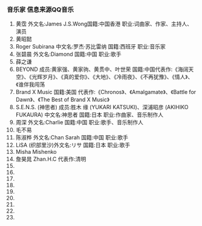 ### 音乐家 信息来源QQ音乐
1. 黄霑 外文名:James J.S.Wong国籍:中国香港 职业:词曲家、作家、主持人、演员
1. 黄昭懿
1. Roger Subirana 中文名:罗杰·苏比雷纳 国籍:西班牙 职业:音乐家
1. 张碧晨 外文名:Diamond 国籍:中国 职业:歌手
1. 薛之谦
1. BEYOND 成员:黄家强、黄家驹、黄贯中、叶世荣 国籍:中国代表作:《海阔天空》、《光辉岁月》、《真的爱你》、《大地》、《冷雨夜》、《不再犹豫》、《情人》、《谁伴我闯荡
1. Brand X Music 国籍:美国 代表作:《Chronos》、《Amalgamate》、《Battle for Dawn》、《The Best of Brand X Music》
1. S.E.N.S. (神思者) 成员:胜木 缘 (YUKARI KATSUKI)、深浦昭彦 (AKIHIKO FUKAURA) 中文名:神思者 国籍:日本 职业:作曲家、音乐制作人
1. 周深 外文名:Charlie 国籍:中国 职业:歌手、音乐制作人
1. 毛不易 
1. 陈淑桦 外文名:Chan Sarah 国籍:中国 职业:歌手
1. LiSA (织部里沙)外文名:リサ 国籍:日本 职业:歌手
1. Misha Mishenko
1. 詹昊晁 Zhan.H.C 代表作:清明
1. 
1. 
1. 
1. 
1. 
1. 
1. 
1. 
1. 